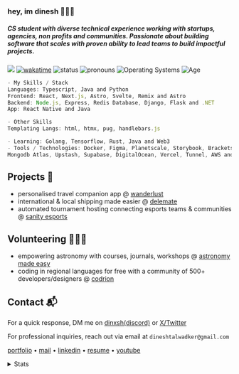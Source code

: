 ### hey, im dinesh 🙋🏽‍♂️
##### CS student with diverse technical experience working with startups, agencies, non profits and communities. Passionate about building software that scales with proven ability to lead teams to build impactful projects. 

![](https://komarev.com/ghpvc/?username=dinxsh) [![wakatime](https://wakatime.com/badge/user/018cddd8-b17b-4e5f-a792-bed4da250ea7.svg)](https://wakatime.com/@018cddd8-b17b-4e5f-a792-bed4da250ea7)
![status](https://img.shields.io/badge/Status-Sleep_Deprieved-c70000) ![pronouns](https://img.shields.io/badge/Pronouns-He/Him-8A2BE2) ![Operating Systems](https://img.shields.io/badge/OS-macOS_Windows_Linux-253469) ![Age](https://img.shields.io/badge/3_May_2005-c70000)

```Javascript
- My Skills / Stack
Languages: Typescript, Java and Python
Frontend: React, Next.js, Astro, Svelte, Remix and Astro
Backend: Node.js, Express, Redis Database, Django, Flask and .NET
App: React Native and Java

- Other Skills
Templating Langs: html, htmx, pug, handlebars.js

- Learning: Golang, Tensorflow, Rust, Java and Web3
- Tools / Technologies: Docker, Figma, Planetscale, Storybook, Brackets,
Mongodb Atlas, Upstash, Supabase, DigitalOcean, Vercel, Tunnel, AWS and Firebase
```

## Projects 🎯
- personalised travel companion app @ [wanderlust](https://mywanderlust.app)
- international & local shipping made easier @ [delemate](https://delemate.com)
- automated tournament hosting connecting esports teams & communities @ [sanity esports](https://sanityesports.live)

## Volunteering 🙋🏽‍♂️
- empowering astronomy with courses, journals, workshops @ [astronomy made easy](https://astronomymadeeasy.vercel.app)
- coding in regional languages for free with a community of 500+ developers/designers @ [codrion](https://x.com/codrion)

## Contact 📬

For a quick response, DM me on [dinxsh(discord)](https://discord.com/users/989106479699210310) or [X/Twitter](https://x.com/dineshcodes)

For professional inquiries, reach out via email at ``dineshtalwadker@gmail.com``

[portfolio](https://dinxsh.xyz/) • [mail](mailto:dineshtalwadker@gmail.com) • [linkedin](https://www.linkedin.com/in/dineshtalwadker/) • [resume](https://drive.google.com/file/d/18W0iFax5P2nyzDMFumV7i_YraR03PRXf/view?usp=sharing) • [youtube](https://www.youtube.com/@dineshtalwadker)

<details>
  <summary>Stats</summary> <br>
  
  ![Dinesh's GitHub stats](https://github-readme-stats-dinxsh.vercel.app/api?username=dinxsh&show_icons=true&theme=radical) 

  <!--START_SECTION:waka-->

```rust
Total Time: 433 hrs 17 mins

JavaScript        295 hrs 35 mins >>>>>>>>>>>>>>>>>--------   68.22 %
Python            43 hrs 11 mins  >>-----------------------   09.97 %
Astro             27 hrs 9 mins   >>-----------------------   06.27 %
JSON              18 hrs 59 mins  >------------------------   04.38 %
TypeScript        17 hrs 33 mins  >------------------------   04.05 %
Bash              6 hrs 58 mins   -------------------------   01.61 %
Markdown          6 hrs 14 mins   -------------------------   01.44 %
EJS               5 hrs 34 mins   -------------------------   01.29 %
HTML              4 hrs 20 mins   -------------------------   01.00 %
Text              1 hr 41 mins    -------------------------   00.39 %
```

<!--END_SECTION:waka-->
</details>

<!-- SEO -->
<!-- dinesh talwadker -->
<!-- software engineer ambar.gg znotes delemate wanderlust -->
<!-- javascript nextjs reactjs angular github devops sql mongodb rust devops web development readt native expo -->
<!-- software engineer ambar.gg znotes delemate wanderlust -->


